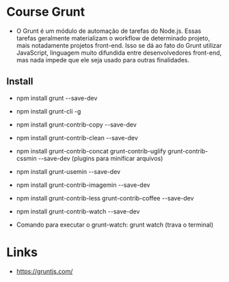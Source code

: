 # Course Grunt

* O Grunt é um módulo de automação de tarefas do Node.js. Essas tarefas geralmente materializam o workflow de determinado projeto, mais notadamente projetos front-end. Isso se dá ao fato do Grunt utilizar JavaScript, linguagem muito difundida entre desenvolvedores front-end, mas nada impede que ele seja usado para outras finalidades.

## Install
* npm install grunt --save-dev
* npm install grunt-cli -g
* npm install grunt-contrib-copy --save-dev
* npm install grunt-contrib-clean --save-dev
* npm install grunt-contrib-concat grunt-contrib-uglify grunt-contrib-cssmin --save-dev (plugins para minificar arquivos)
* npm install grunt-usemin --save-dev 
* npm install grunt-contrib-imagemin --save-dev
* npm install grunt-contrib-less grunt-contrib-coffee --save-dev
* npm install grunt-contrib-watch --save-dev

* Comando para executar o grunt-watch: grunt watch (trava o terminal)


# Links
* https://gruntjs.com/
